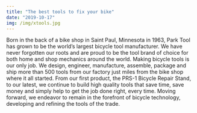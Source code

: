 ```yaml
---
title: "The best tools to fix your bike"
date: "2019-10-17"
img: /img/xtools.jpg
---
```


Born in the back of a bike shop in Saint Paul,
Minnesota in 1963, Park Tool has grown to be the
world’s largest bicycle tool manufacturer. We
have never forgotten our roots and are proud to be
the tool brand of choice for both home and shop
mechanics around the world.
Making bicycle tools is our only job. We design,
engineer, manufacture, assemble, package and
ship more than 500 tools from our factory just miles
from the bike shop where it all started. From our
first product, the PRS-1 Bicycle Repair Stand, to
our latest, we continue to build high quality tools
that save time, save money and simply help to get
the job done right, every time. Moving forward,
we endeavor to remain in the forefront of bicycle
technology, developing and refining the tools of the trade.
